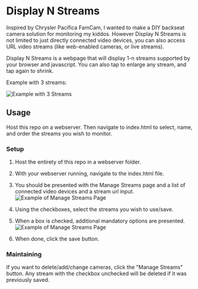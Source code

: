 # Display N Streams
Inspired by Chrysler Pacifica FamCam, I wanted to make a DIY backseat camera solution for monitoring my kiddos. However Display N Streams is not limited to just directly connected video devices, you can also access URL video streams (like web-enabled cameras, or live streams).

Display N Streams is a webpage that will display 1-n streams supported by your browser and javascript.  You can also tap to enlarge any stream, and tap again to shrink.

Example with 3 streams:

![Example with 3 Streams](https://github.com/drdrewusaf/Display-N-Webcams/blob/main/images/3-stream-example.png "Example with 3 Streams")

## Usage
Host this repo on a webserver. Then navigate to index.html to select, name, and order the streams you wish to monitor.

### Setup
1) Host the entirety of this repo in a webserver folder. 

2) With your webserver running, navigate to the index.html file.

3) You should be presented with the Manage Streams page and a list of connected video devices and a stream url input.
![Example of Manage Streams Page](https://github.com/drdrewusaf/Display-N-Webcams/blob/main/images/manage-streams-0.png "Example of Manage Streams Page")

4) Using the checkboxes, select the streams you wish to use/save.

5) When a box is checked, additional mandatory options are presented.
![Example of Manage Streams Page](https://github.com/drdrewusaf/Display-N-Webcams/blob/main/images/manage-streams-1.png "Example of Manage Streams Page")

6) When done, click the save button.

### Maintaining
If you want to delete/add/change cameras, click the "Manage Streams" button.  Any stream with the checkbox unchecked will be deleted if it was previously saved.
